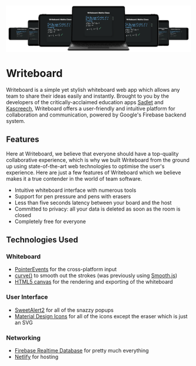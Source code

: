 ![Writeboard Mockups](src/images/banner/full.png)

# Writeboard
Writeboard is a simple yet stylish whiteboard web app which allows any team to share their ideas easily and instantly. Brought to you by the developers of the critically-acclaimed education apps [Sadlet](https://github.com/w-henderson/Sadlet) and [Kascreech](https://github.com/w-henderson/Kascreech), Writeboard offers a user-friendly and intuitive platform for collaboration and communication, powered by Google's Firebase backend system.

## Features
Here at Writeboard, we believe that everyone should have a top-quality collaborative experience, which is why we built Writeboard from the ground up using state-of-the-art web technologies to optimise the user's experience. Here are just a few features of Writeboard which we believe makes it a true contender in the world of team software.

- Intuitive whiteboard interface with numerous tools
- Support for pen pressure and pens with erasers
- Less than five seconds latency between your board and the host
- Committed to privacy: all your data is deleted as soon as the room is closed
- Completely free for everyone

## Technologies Used

### Whiteboard

- [PointerEvents](https://developer.mozilla.org/en-US/docs/Web/API/Pointer_events) for the cross-platform input
- [curve()](https://stackoverflow.com/a/17286720/6106196) to smooth out the strokes (was previously using [Smooth.js](https://github.com/osuushi/Smooth.js))
- [HTML5 canvas](https://developer.mozilla.org/en-US/docs/Web/API/Canvas_API) for the rendering and exporting of the whiteboard

### User Interface

- [SweetAlert2](https://sweetalert2.github.io) for all of the snazzy popups
- [Material Design Icons](https://material.io/resources/icons) for all of the icons except the eraser which is just an SVG

### Networking

- [Firebase Realtime Database](https://firebase.google.com/docs/database) for pretty much everything
- [Netlify](https://www.netlify.com) for hosting